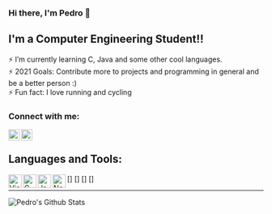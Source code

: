 ### Hi there, I'm Pedro 👋

## I'm a Computer Engineering Student!!
⚡ I’m currently learning C, Java and some other cool languages.<br />
⚡ 2021 Goals: Contribute more to projects and programming in general and be a better person :)<br />
⚡ Fun fact: I love running and cycling<br />

### Connect with me:
[<img align="left" alt="" width="22px" src="https://image.flaticon.com/icons/png/512/174/174857.png"/>][linkedin]
[<img align="left" alt="" width="22px" src="https://image.flaticon.com/icons/png/512/2111/2111463.png"/>][instagram]

<br />

## Languages and Tools:
[<img align="left" alt="Visual Studio Code" width="26px" src="https://img.icons8.com/color/50/000000/visual-studio-code-2019.png"/>]
[<img align="left" alt="C" width="26px" src="https://img.icons8.com/color/48/000000/c-programming.png"/>]
[<img align="left" alt="Java" width="26px" src="https://cdn.icon-icons.com/icons2/195/PNG/256/Java_23404.png"/>]
[<img align="left" alt="Notion" width="26px" src="https://img.icons8.com/nolan/64/notion.png"/>]

---
<img align="left" alt="Pedro's Github Stats" src="https://github-readme-stats.vercel.app/api?username=pninci13&show_icons=true&hide_border=true"/>

<br />
<br />

[linkedin]:https://www.linkedin.com/in/pedroninci
[instagram]:https://www.instagram.com/pedroninci_

